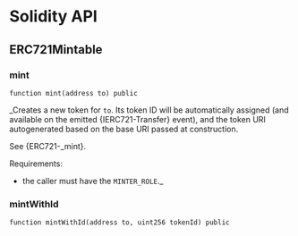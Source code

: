 # Solidity API

## ERC721Mintable

### mint

```solidity
function mint(address to) public
```

_Creates a new token for `to`. Its token ID will be automatically
assigned (and available on the emitted {IERC721-Transfer} event), and the token
URI autogenerated based on the base URI passed at construction.

See {ERC721-_mint}.

Requirements:

- the caller must have the `MINTER_ROLE`._

### mintWithId

```solidity
function mintWithId(address to, uint256 tokenId) public
```

